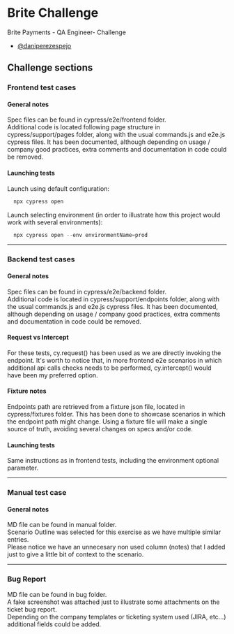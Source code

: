 # Brite Challenge
Brite Payments - QA Engineer- Challenge
- [@daniperezespejo](https://www.github.com/DaniPerezEspejo)

## Challenge sections

### Frontend test cases
#### General notes
Spec files can be found in cypress/e2e/frontend folder.\
Additional code is located following page structure in cypress/support/pages folder, along with the usual commands.js and e2e.js cypress files. It has been documented, although depending on usage / company good practices, extra comments and documentation in code could be removed.

#### Launching tests
Launch using default configuration:
```javascript
  npx cypress open
```
Launch selecting environment (in order to illustrate how this project would work with several environments):
```javascript
  npx cypress open --env environmentName=prod
```

---

### Backend test cases
#### General notes
Spec files can be found in cypress/e2e/backend folder.\
Additional code is located in cypress/support/endpoints folder, along with the usual commands.js and e2e.js cypress files. It has been documented, although depending on usage / company good practices, extra comments and documentation in code could be removed.
#### Request vs Intercept
For these tests, cy.request() has been used as we are directly invoking the endpoint. It's worth to notice that, in more frontend e2e scenarios in which additional api calls checks needs to be performed, cy.intercept() would have been my preferred option.
#### Fixture notes
Endpoints path are retrieved from a fixture json file, located in cypress/fixtures folder. This has been done to showcase scenarios in which the endpoint path might change. Using a fixture file will make a single source of truth, avoiding several changes on specs and/or code.
#### Launching tests
Same instructions as in frontend tests, including the environment optional parameter.

---

### Manual test case
#### General notes
MD file can be found in manual folder.\
Scenario Outline was selected for this exercise as we have multiple similar entries.\
Please notice we have an unnecesary non used column (notes) that I added just to give a little bit of context to the scenario.

---

### Bug Report
MD file can be found in bug folder.\
A fake screenshot was attached just to illustrate some attachments on the ticket bug report.\
Depending on the company templates or ticketing system used (JIRA, etc...) additional fields could be added.